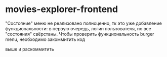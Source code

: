 # movies-explorer-frontend

"Состояние" меню не реализовано полноценно, тк это уже добавление функциональности: в первую очередь, логин пользователя, но все "состояния" свёрстаны.
Чтобы проверить функциональность burger menu, необходимо закоммитить код <nav></nav> выше и раскоммитить <BurgerMenu />

